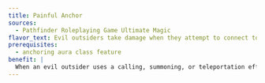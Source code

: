 ```yaml
---
title: Painful Anchor
sources:
  - Pathfinder Roleplaying Game Ultimate Magic
flavor_text: Evil outsiders take damage when they attempt to connect to other planes.
prerequisites:
  - anchoring aura class feature
benefit: |
  When an evil outsider uses a calling, summoning, or teleportation effect, or any ability that physically transports a creature to or from another plane (such as [*blink*](/spells/blink/) or [*etherealness*](/spells/etherealness/)) within your anchoring aura, it takes damage equal to 4d8 + your Charisma modifier. This damage comes from holy power and is not subject to damage reduction, energy immunities, or energy resistances.
---
```


